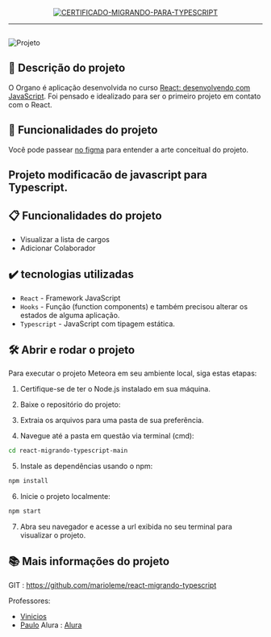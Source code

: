 <p align="center">  <a href="https://cursos.alura.com.br/certificate/mario-oliveirag12/react-migrando-typescript"> <img src="https://www.weboliveira.com.br/certificados/CERTIFICADO-MIGRANDO-PARA-TYPESCRIPT.jpg" alt="CERTIFICADO-MIGRANDO-PARA-TYPESCRIPT"></a> </p>

<hr>

<p><img src="https://www.weboliveira.com.br/certificados/curso-CERTIFICADO-MIGRANDO-PARA-TYPESCRIPT.jpg" alt=""> 




 </p>
 <p><img src="https://www.weboliveira.com.br/certificados/curso-CERTIFICADO-MIGRANDO-PARA-TYPESCRIPT2.jpg" alt="Projeto"> </p>

## 📝  Descrição do projeto
O Organo é aplicação desenvolvida no curso <a href="https://cursos.alura.com.br/course/react-desenvolvendo-javascript" target="_blank">React: desenvolvendo com JavaScript</a>. 
Foi pensado e idealizado para ser o primeiro projeto em contato com o React.


## 🔨 Funcionalidades do projeto

Você pode passear <a href="https://cursos.alura.com.br/course/react-desenvolvendo-javascript" target="_blank">no figma</a> para entender a arte conceitual do projeto.


## Projeto modificacão de javascript para Typescript.
## 📋  Funcionalidades do projeto
- Visualizar a lista de cargos
- Adicionar Colaborador

## ✔️  tecnologias utilizadas

- `React` - Framework JavaScript
- `Hooks` - Função (function components) e também precisou alterar os estados de alguma aplicação.
- `Typescript` - JavaScript com tipagem estática.



## 🛠️ Abrir e rodar o projeto

Para executar o projeto Meteora em seu ambiente local, siga estas etapas:

1. Certifique-se de ter o Node.js instalado em sua máquina.

2. Baixe o repositório do projeto:

3. Extraia os arquivos para uma pasta de sua preferência.

4. Navegue até a pasta em questão via terminal (cmd):

```bash
cd react-migrando-typescript-main
```

5. Instale as dependências usando o npm:

```bash
npm install
```

6. Inicie o projeto localmente:

```bash
npm start
```

7. Abra seu navegador e acesse a url exibida no seu terminal para visualizar o projeto.

## 📚 Mais informações do projeto

GIT : https://github.com/marioleme/react-migrando-typescript

Professores:  
 - [Vinicios](https://www.linkedin.com/in/vinny-neves/)
 - [Paulo](https://www.linkedin.com/in/paulosilveira/)
Alura : [Alura](https://www.alura.com.br/)